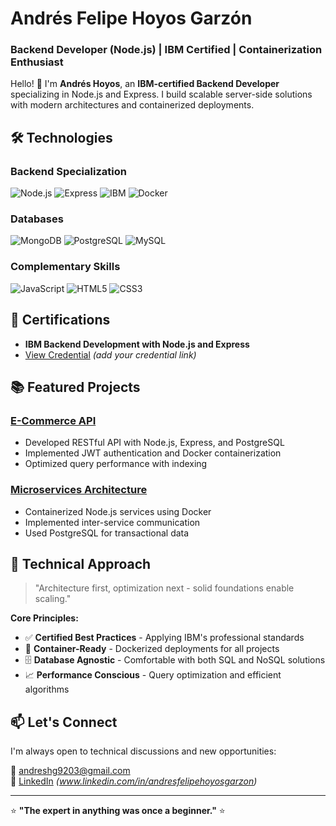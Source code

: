 # Andrés Felipe Hoyos Garzón  
### Backend Developer (Node.js) | IBM Certified | Containerization Enthusiast  

Hello! 👋 I'm **Andrés Hoyos**, an **IBM-certified Backend Developer** specializing in Node.js and Express. I build scalable server-side solutions with modern architectures and containerized deployments.

## 🛠 Technologies  

### Backend Specialization  
![Node.js](https://img.shields.io/badge/Node.js-43853D?style=for-the-badge&logo=node.js&logoColor=white)
![Express](https://img.shields.io/badge/Express-000000?style=for-the-badge&logo=express&logoColor=white)
![IBM](https://img.shields.io/badge/IBM_Certified-052FAD?style=for-the-badge&logo=ibm&logoColor=white)
![Docker](https://img.shields.io/badge/Docker-2496ED?style=for-the-badge&logo=docker&logoColor=white)

### Databases  
![MongoDB](https://img.shields.io/badge/MongoDB-47A248?style=for-the-badge&logo=mongodb&logoColor=white)
![PostgreSQL](https://img.shields.io/badge/PostgreSQL-4169E1?style=for-the-badge&logo=postgresql&logoColor=white)
![MySQL](https://img.shields.io/badge/MySQL-4479A1?style=for-the-badge&logo=mysql&logoColor=white)

### Complementary Skills  
![JavaScript](https://img.shields.io/badge/JavaScript-F7DF1E?style=for-the-badge&logo=javascript&logoColor=black)
![HTML5](https://img.shields.io/badge/HTML5-E34F26?style=for-the-badge&logo=html5&logoColor=white)
![CSS3](https://img.shields.io/badge/CSS3-1572B6?style=for-the-badge&logo=css3&logoColor=white)

## 📜 Certifications  
- **IBM Backend Development with Node.js and Express**  
- [View Credential](#) *(add your credential link)*  

## 📚 Featured Projects  

### [E-Commerce API](repository-link)  
- Developed RESTful API with Node.js, Express, and PostgreSQL  
- Implemented JWT authentication and Docker containerization  
- Optimized query performance with indexing  

### [Microservices Architecture](repository-link)  
- Containerized Node.js services using Docker  
- Implemented inter-service communication  
- Used PostgreSQL for transactional data  

## 🚀 Technical Approach  

> "Architecture first, optimization next - solid foundations enable scaling."

**Core Principles:**  
- ✅ **Certified Best Practices** - Applying IBM's professional standards  
- 🐋 **Container-Ready** - Dockerized deployments for all projects  
- 🗄️ **Database Agnostic** - Comfortable with both SQL and NoSQL solutions  
- 📈 **Performance Conscious** - Query optimization and efficient algorithms  

## 📫 Let's Connect  

I'm always open to technical discussions and new opportunities:  

📧 [andreshg9203@gmail.com](mailto:your-email@example.com)  
💼 [LinkedIn](#) *(www.linkedin.com/in/andresfelipehoyosgarzon)*  
  

---

⭐ **"The expert in anything was once a beginner."** ⭐  
